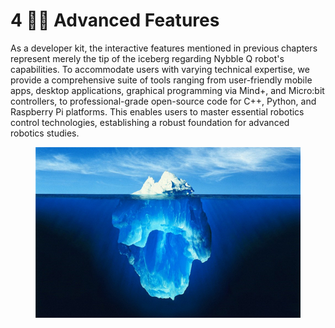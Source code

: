 # 4 👨‍🏫 Advanced Features

As a developer kit, the interactive features mentioned in previous chapters represent merely the tip of the iceberg regarding Nybble Q robot's capabilities. To accommodate users with varying technical expertise, we provide a comprehensive suite of tools ranging from user-friendly mobile apps, desktop applications, graphical programming via Mind+, and Micro:bit controllers, to professional-grade open-source code for C++, Python, and Raspberry Pi platforms. This enables users to master essential robotics control technologies, establishing a robust foundation for advanced robotics studies.

<figure><img src="../.gitbook/assets/image.png" alt=""><figcaption></figcaption></figure>
